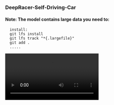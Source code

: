 ### DeepRacer-Self-Driving-Car

#### Note: The model contains large data you need to:

      install:
      git lfs install
      git lfs track "*{.largefile}"
      git add .
      .....
<video src="model.mp4" controls="controls" style="max-width: 730px;">
</video>
